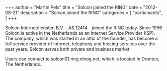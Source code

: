 +++
author = "Martin Pels"
title = "Solcon joined the RING"
date = "2012-08-21"
description = "Solcon joined the RING"
categories = [
    "participants",
]
+++

Solcon Internetdiensten B.V. - AS 12414 - joined the RING today. Since 1996 Solcon is active in the Netherlands as an Internet Service Provider (ISP). The company, which was started in an attic of the founder, has become a full service provider of Internet, telephony and hosting services over the past years. Solcon serves both private and business market.

Users can connect to solcon01.ring.nlnog.net, which is located in Dronten, The Netherlands.

